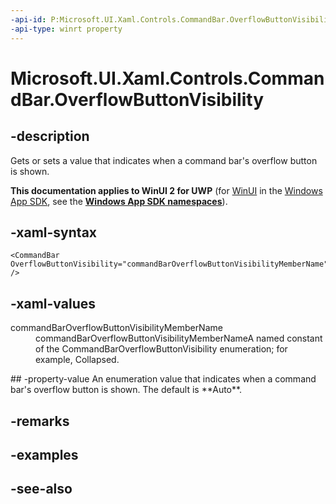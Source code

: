 ```yaml
---
-api-id: P:Microsoft.UI.Xaml.Controls.CommandBar.OverflowButtonVisibility
-api-type: winrt property
---
```


<!-- Property syntax
public Windows.UI.Xaml.Controls.CommandBarOverflowButtonVisibility OverflowButtonVisibility { get;  set; }
-->

# Microsoft.UI.Xaml.Controls.CommandBar.OverflowButtonVisibility

## -description
Gets or sets a value that indicates when a command bar's overflow button is shown.

**This documentation applies to WinUI 2 for UWP** (for [WinUI](/windows/apps/winui/winui3/) in the [Windows App SDK](/windows/apps/windows-app-sdk/), see the **[Windows App SDK namespaces](/windows/windows-app-sdk/api/winrt/)**).

## -xaml-syntax
```xaml
<CommandBar OverflowButtonVisibility="commandBarOverflowButtonVisibilityMemberName" />
```


## -xaml-values
<dl><dt>commandBarOverflowButtonVisibilityMemberName</dt><dd>commandBarOverflowButtonVisibilityMemberNameA named constant of the CommandBarOverflowButtonVisibility enumeration; for example, Collapsed.</dd>
</dl>
## -property-value
An enumeration value that indicates when a command bar's overflow button is shown. The default is **Auto**.

## -remarks

## -examples

## -see-also
